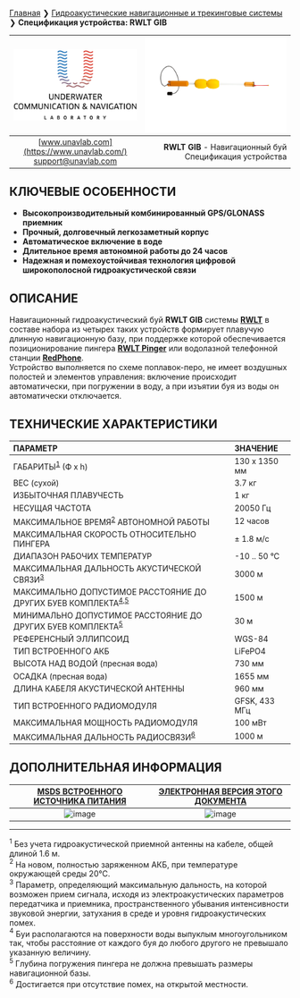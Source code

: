 [Главная](/README_RU) ❯ [Гидроакустические навигационные и трекинговые системы](/navigation_and_tracking_systems_ru) ❯ **Спецификация устройства: RWLT GIB**

<div style="page-break-after: always;"></div>

| ![logo](/documentation/sm_logo.png) | ![RWLT GIB](/documentation/rwlt_gib_h_small.png) |
| :---: | ---: |
| [www.unavlab.com](https://www.unavlab.com/) <br/> [support@unavlab.com](mailto:support@unavlab.com) | **RWLT GIB** - Навигационный буй <br/> Спецификация устройства |

## КЛЮЧЕВЫЕ ОСОБЕННОСТИ

* **Высокопроизводительный комбинированный GPS/GLONASS приемник**
* **Прочный, долговечный легкозаметный корпус**
* **Автоматическое включение в воде**
* **Длительное время автономной работы до 24 часов**
* **Надежная и помехоустойчивая технология цифровой широкополосной гидроакустической связи**

## ОПИСАНИЕ

Навигационный гидроакустический буй **RWLT GIB** системы **[RWLT](RWLT_DataBrief_ru.md)** в составе набора из четырех таких устройств формирует плавучую длинную навигационную базу, при поддержке которой обеспечивается позиционирование пингера **[RWLT Pinger](RWLT_Pinger_Specification_ru.md)** или водолазной телефонной станции **[RedPhone](https://docs.unavlab.com/documentation/RU/RedPhone/RedPhone_Specification_ru.html)**.  
Устройство выполняется по схеме поплавок-перо, не имеет воздушных полостей и элементов управления: включение происходит автоматически, при погружении в воду, а при изъятии буя из воды он автоматически отключается.


<div style="page-break-after: always;"></div>

## ТЕХНИЧЕСКИЕ ХАРАКТЕРИСТИКИ

| ПАРАМЕТР | ЗНАЧЕНИЕ |
| :--- | :--- |
| ГАБАРИТЫ<sup>[1](#footnote1)</sup> (Ф х h) | 130 x 1350 мм |
| ВЕС (сухой) | 3.7 кг |
| ИЗБЫТОЧНАЯ ПЛАВУЧЕСТЬ | 1 кг |
| НЕСУЩАЯ ЧАСТОТА | 20050 Гц |
| МАКСИМАЛЬНОЕ ВРЕМЯ<sup>[2](#footnote2)</sup> АВТОНОМНОЙ РАБОТЫ | 12 часов |
| МАКСИМАЛЬНАЯ СКОРОСТЬ ОТНОСИТЕЛЬНО ПИНГЕРА | ± 1.8 м/с  |
| ДИАПАЗОН РАБОЧИХ ТЕМПЕРАТУР | -10 .. 50 °С |
| МАКСИМАЛЬНАЯ ДАЛЬНОСТЬ АКУСТИЧЕСКОЙ СВЯЗИ<sup>[3](#footnote3)</sup> | 3000 м |
| МАКСИМАЛЬНО ДОПУСТИМОЕ РАССТОЯНИЕ ДО ДРУГИХ БУЕВ КОМПЛЕКТА<sup>[4](#footnote4),[5](#footnote5)</sup> | 1500 м |
| МИНИМАЛЬНО ДОПУСТИМОЕ РАССТОЯНИЕ ДО ДРУГИХ БУЕВ КОМПЛЕКТА<sup>[5](#footnote5)</sup> | 30 м |
| РЕФЕРЕНСНЫЙ ЭЛЛИПСОИД | WGS-84 |
| ТИП ВСТРОЕННОГО АКБ | LiFePO4 |
| ВЫСОТА НАД ВОДОЙ (пресная вода) | 730 мм |
| ОСАДКА (пресная вода) | 1655 мм |
| ДЛИНА КАБЕЛЯ АКУСТИЧЕСКОЙ АНТЕННЫ | 960 мм |
| ТИП ВСТРОЕННОГО РАДИОМОДУЛЯ | GFSK, 433 МГц |
| МАКСИМАЛЬНАЯ МОЩНОСТЬ РАДИОМОДУЛЯ | 100 мВт |
| МАКСИМАЛЬНАЯ ДАЛЬНОСТЬ РАДИОСВЯЗИ<sup>[6](#footnote4)</sup> | 1000 м |

## ДОПОЛНИТЕЛЬНАЯ ИНФОРМАЦИЯ

| [MSDS ВСТРОЕННОГО ИСТОЧНИКА ПИТАНИЯ](https://docs.unavlab.com/documentation/RU/Misc/RedBase_v3_LiFEPO4_msds_ru.html) | [ЭЛЕКТРОННАЯ ВЕРСИЯ ЭТОГО ДОКУМЕНТА](https://docs.unavlab.com/documentation/RU/RWLT/RWLT_GIB_Specification_ru.html) |
| :---: | :---: |
| ![image](https://github.com/user-attachments/assets/eb6e547e-70d5-4f68-85a9-7575d14608ea) | ![image](https://github.com/user-attachments/assets/4a38f0a1-693c-4fab-a54d-6b317600bdd2) |

________________
<a name="footnote1"><sup>1</sup></a> Без учета гидроакустической приемной антенны на кабеле, общей длиной 1.6 м.  
<a name="footnote2"><sup>2</sup></a> На новом, полностью заряженном АКБ, при температуре окружающей среды 20°С.  
<a name="footnote3"><sup>3</sup></a> Параметр, определяющий максимальную дальность, на которой возможен прием сигнала, исходя из 
электроакустических параметров передатчика и приемника, пространственного убывания интенсивности звуковой энергии, затухания в среде 
и уровня гидроакустических помех.  
<a name="footnote4"><sup>4</sup></a> Буи располагаются на поверхности воды выпуклым многоугольником так, чтобы расстояние от каждого буя 
до любого другого не превышало указанную величину.  
<a name="footnote5"><sup>5</sup></a> Глубина погружения пингера не должна превышать размеры навигационной базы.  
<a name="footnote6"><sup>6</sup></a> Достигается при отсутствие помех, на открытой местности.  

<div style="page-break-after: always;"></div>
